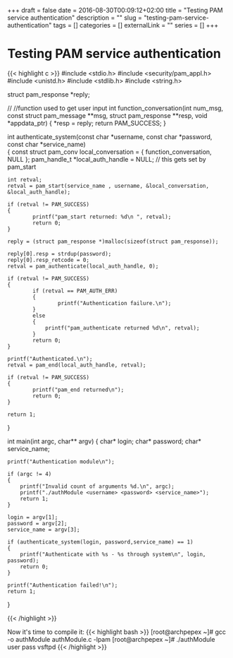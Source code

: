 +++ 
draft = false
date = 2016-08-30T00:09:12+02:00
title = "Testing PAM service authentication"
description = ""
slug = "testing-pam-service-authentication" 
tags = []
categories = []
externalLink = ""
series = []
+++

# Testing PAM service authentication

{{< highlight c >}}
#include <stdio.h>
#include <security/pam_appl.h>
#include <unistd.h>
#include <stdlib.h>
#include <string.h>

struct pam_response *reply;

// //function used to get user input
int function_conversation(int num_msg, const struct pam_message **msg, struct pam_response **resp, void *appdata_ptr)
{
    *resp = reply;
        return PAM_SUCCESS;
}

int authenticate_system(const char *username, const char *password, const char *service_name)  
{
    const struct pam_conv local_conversation = { function_conversation, NULL };
    pam_handle_t *local_auth_handle = NULL; // this gets set by pam_start

    int retval;
    retval = pam_start(service_name , username, &local_conversation, &local_auth_handle);

    if (retval != PAM_SUCCESS)
    {
            printf("pam_start returned: %d\n ", retval);
            return 0;
    }

    reply = (struct pam_response *)malloc(sizeof(struct pam_response));

    reply[0].resp = strdup(password);
    reply[0].resp_retcode = 0;
    retval = pam_authenticate(local_auth_handle, 0);

    if (retval != PAM_SUCCESS)
    {
            if (retval == PAM_AUTH_ERR)
            {
                    printf("Authentication failure.\n");
            }
            else
            {
                printf("pam_authenticate returned %d\n", retval);
            }
            return 0;
    }

    printf("Authenticated.\n");
    retval = pam_end(local_auth_handle, retval);

    if (retval != PAM_SUCCESS)
    {
            printf("pam_end returned\n");
            return 0;
    }

    return 1;
}

int main(int argc, char** argv)
{
    char* login;
    char* password;
    char* service_name;

    printf("Authentication module\n");

    if (argc != 4)
    {
        printf("Invalid count of arguments %d.\n", argc);
        printf("./authModule <username> <password> <service_name>");
        return 1;
    }

    login = argv[1];
    password = argv[2];
    service_name = argv[3];

    if (authenticate_system(login, password,service_name) == 1)
    {
        printf("Authenticate with %s - %s through system\n", login, password);
        return 0;
    }

    printf("Authentication failed!\n");
    return 1;
}

{{< /highlight >}}

Now it's time to compile it:
{{< highlight bash >}}
[root@archpepex ~]# gcc -o authModule authModule.c -lpam
[root@archpepex ~]# ./authModule user pass vsftpd
{{< /highlight >}}